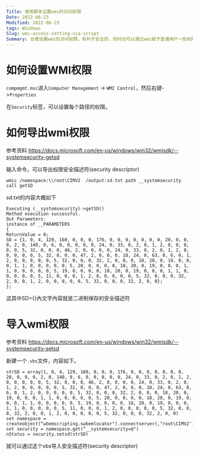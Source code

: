 ```yaml
---
Title: 使用脚本设置wmi的访问权限
Date: 2022-06-23
Modified: 2022-06-23
tags: Windows
Slug: wmi-access-setting-via-script
Summary: 合理设置wmi的访问权限，有利于安全的，同时也可以通过wmi赋予普通用户一些权限。
---
```


 



# 如何设置WMI权限

`compmgmt.msc`进入`Computer Management` -> `WMI Control`，然后右键->`Properties`

在`Security`标签，可以设置每个路径的权限。

# 如何导出wmi权限

参考资料 https://docs.microsoft.com/en-us/windows/win32/wmisdk/--systemsecurity-getsd

输入命令，可以导出权限安全描述符(security descriptor)
```
wmic /namespace:\\root\CIMV2  /output:sd.txt path __systemsecurity call getSD

```

sd.txt的内容大概如下
```
Executing (__systemsecurity)->getSD()
Method execution successful.
Out Parameters:
instance of __PARAMETERS
{
ReturnValue = 0;
SD = {1, 0, 4, 129, 160, 0, 0, 0, 176, 0, 0, 0, 0, 0, 0, 0, 20, 0, 0, 0, 2, 0, 140, 0, 6, 0, 0, 0, 0, 0, 24, 0, 33, 0, 2, 0, 1, 2, 0, 0, 0, 0, 0, 5, 32, 0, 0, 0, 46, 2, 0, 0, 0, 0, 24, 0, 33, 0, 2, 0, 1, 2, 0, 0, 0, 0, 0, 5, 32, 0, 0, 0, 47, 2, 0, 0, 0, 18, 24, 0, 63, 0, 6, 0, 1, 2, 0, 0, 0, 0, 0, 5, 32, 0, 0, 0, 32, 2, 0, 0, 0, 18, 20, 0, 19, 0, 0, 0, 1, 1, 0, 0, 0, 0, 0, 5, 20, 0, 0, 0, 0, 18, 20, 0, 19, 0, 0, 0, 1, 1, 0, 0, 0, 0, 0, 5, 19, 0, 0, 0, 0, 18, 20, 0, 19, 0, 0, 0, 1, 1, 0, 0, 0, 0, 0, 5, 11, 0, 0, 0, 1, 2, 0, 0, 0, 0, 0, 5, 32, 0, 0, 0, 32, 2, 0, 0, 1, 2, 0, 0, 0, 0, 0, 5, 32, 0, 0, 0, 32, 2, 0, 0};
};
```
这其中SD={}內文字內容就是二进制保存的安全描述符

# 导入wmi权限

参考资料 https://docs.microsoft.com/en-us/windows/win32/wmisdk/--systemsecurity-setsd

新建一个`.vbs`文件，内容如下。
```
strSD = array(1, 0, 4, 129, 160, 0, 0, 0, 176, 0, 0, 0, 0, 0, 0, 0, 20, 0, 0, 0, 2, 0, 140, 0, 6, 0, 0, 0, 0, 0, 24, 0, 33, 0, 2, 0, 1, 2, 0, 0, 0, 0, 0, 5, 32, 0, 0, 0, 46, 2, 0, 0, 0, 0, 24, 0, 33, 0, 2, 0, 1, 2, 0, 0, 0, 0, 0, 5, 32, 0, 0, 0, 47, 2, 0, 0, 0, 18, 24, 0, 63, 0, 6, 0, 1, 2, 0, 0, 0, 0, 0, 5, 32, 0, 0, 0, 32, 2, 0, 0, 0, 18, 20, 0, 19, 0, 0, 0, 1, 1, 0, 0, 0, 0, 0, 5, 20, 0, 0, 0, 0, 18, 20, 0, 19, 0, 0, 0, 1, 1, 0, 0, 0, 0, 0, 5, 19, 0, 0, 0, 0, 18, 20, 0, 19, 0, 0, 0, 1, 1, 0, 0, 0, 0, 0, 5, 11, 0, 0, 0, 1, 2, 0, 0, 0, 0, 0, 5, 32, 0, 0, 0, 32, 2, 0, 0, 1, 2, 0, 0, 0, 0, 0, 5, 32, 0, 0, 0, 32, 2, 0, 0)
set namespace = createobject(“wbemscripting.swbemlocator").connectserver(,"root\CIMV2″)
set security = namespace.get(“__systemsecurity=@")
nStatus = security.setsd(strSD)
```

就可以通过这个vbs导入安全描述符(security descriptor)
